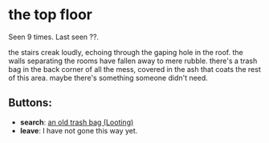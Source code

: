 # the top floor

Seen 9 times. Last seen ??.

the stairs creak loudly, echoing through the gaping hole in the roof. the walls separating the rooms have fallen away to mere rubble. there's a trash bag in the back corner of all the mess, covered in the ash that coats the rest of this area. maybe there's something someone didn't need.

## Buttons:

- **search**: [an old trash bag (Looting)](an-old-trash-bag--Looting--hamcoi.md)
- **leave**: I have not gone this way yet.